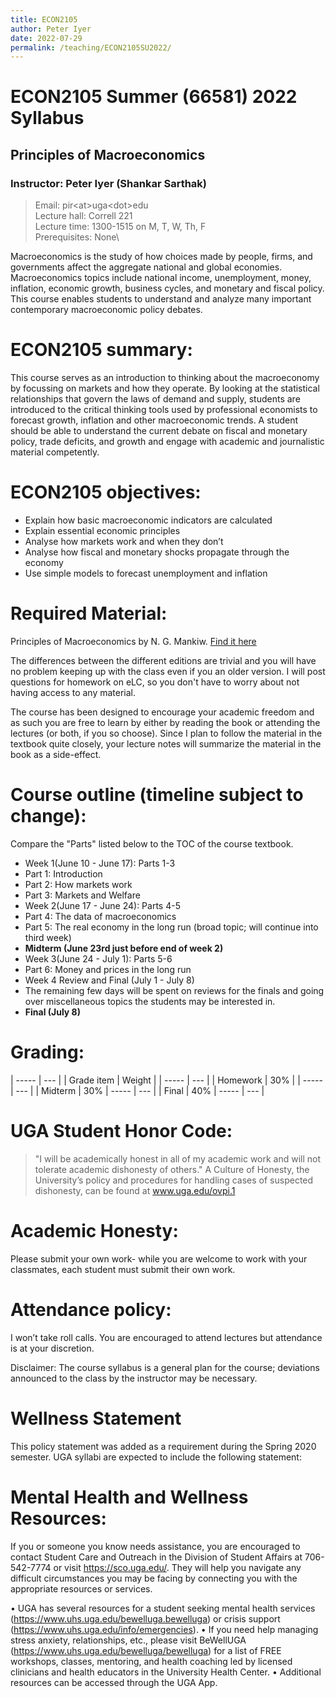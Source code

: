```yaml
---
title: ECON2105
author: Peter Iyer
date: 2022-07-29
permalink: /teaching/ECON2105SU2022/
---
```


# ECON2105 Summer (66581) 2022 Syllabus

## Principles of Macroeconomics

### Instructor: Peter Iyer (Shankar Sarthak)

> Email: pir\<at\>uga\<dot\>edu\
> Lecture hall: Correll 221\
> Lecture time: 1300-1515 on M, T, W, Th, F\
> Prerequisites: None\

Macroeconomics is the study of how choices made by people, firms, and governments affect the aggregate national and global economies. Macroeconomics topics include national income, unemployment, money, inflation, economic growth, business cycles, and monetary and fiscal policy.  This course enables students to understand and analyze many important contemporary macroeconomic policy debates.

# ECON2105 summary:

This course serves as an introduction to thinking about the macroeconomy by focussing on markets and how they operate. By looking at the statistical relationships that govern the laws of demand and supply, students are introduced to the critical thinking tools used by professional economists to forecast growth, inflation and other macroeconomic trends. A student should be able to understand the current debate on fiscal and monetary policy, trade deficits, and growth and engage with academic and journalistic material competently. 

# ECON2105 objectives:

 - Explain how basic macroeconomic indicators are calculated
 - Explain essential economic principles
 - Analyse how markets work and when they don’t
 - Analyse how fiscal and monetary shocks propagate through the economy
 - Use simple models to forecast unemployment and inflation

# Required Material:

Principles of Macroeconomics by N. G. Mankiw. [Find it here](https://www.amazon.com/Principles-Macroeconomics-N-Gregory-Mankiw/dp/1305971507?asin=B01NGYNJZ4&revisionId=&format=4&depth=1)

The differences between the different editions are trivial and you will have no problem keeping up with the class even if you an older version. I will post questions for homework on eLC, so you don't have to worry about not having access to any material. 

The course has been designed to encourage your academic freedom and as such you are free to learn by either by reading the book or attending the lectures (or both, if you so choose). Since I plan to follow the material in the textbook quite closely, your lecture notes will summarize the material in the book as a side-effect.

# Course outline (timeline subject to change):

 Compare the "Parts" listed below to the TOC of the course textbook.

 - Week 1(June 10 - June 17): Parts 1-3
 - Part 1: Introduction
 - Part 2: How markets work
 - Part 3: Markets and Welfare
 - Week 2(June 17 - June 24): Parts 4-5
 - Part 4: The data of macroeconomics
 - Part 5: The real economy in the long run (broad topic; will continue into third week)
 - **Midterm (June 23rd just before end of week 2)**
 - Week 3(June 24 - July 1): Parts 5-6
 - Part 6: Money and prices in the long run
 - Week 4 Review and Final (July 1 - July 8)
 - The remaining few days will be spent on reviews for the finals and going over miscellaneous topics the students may be interested in.
 - **Final (July 8)**

# Grading:

| -----      | ---    |
| Grade item | Weight |
| -----      | ---    |
| Homework   | 30%    |
| -----      | ---    |
| Midterm    | 30%
| -----      | ---    |
| Final      | 40%
| -----      | ---    |

# UGA Student Honor Code: 
> "I will be academically honest in all of my academic work and will not tolerate academic dishonesty of others." A Culture of Honesty, the University’s policy and procedures for handling cases of suspected dishonesty, can be found at www.uga.edu/ovpi.1

# Academic Honesty:

Please submit your own work- while you are welcome to work with your classmates, each student must submit their own work. 

# Attendance policy:

I won’t take roll calls. You are encouraged to attend lectures but attendance is at your discretion. 

Disclaimer: The course syllabus is a general plan for the course; deviations announced to the class by the instructor may be necessary.

# Wellness Statement

This policy statement was added as a requirement during the Spring 2020 semester. UGA syllabi are expected to include the following statement:

# Mental Health and Wellness Resources:

If you or someone you know needs assistance, you are encouraged to contact Student Care and Outreach in the Division of Student Affairs at 706-542-7774 or visit <https://sco.uga.edu/>. They will help you navigate any difficult circumstances you may be facing by connecting you with the appropriate resources or services.

  • UGA has several resources for a student seeking mental health services (<https://www.uhs.uga.edu/bewelluga.bewelluga>) or crisis support (<https://www.uhs.uga.edu/info/emergencies>).
  • If you need help managing stress anxiety, relationships, etc., please visit BeWellUGA (<https://www.uhs.uga.edu/bewelluga/bewelluga>) for a list of FREE workshops, classes, mentoring, and health coaching led by licensed clinicians and health educators in the University Health Center.
  • Additional resources can be accessed through the UGA App.

